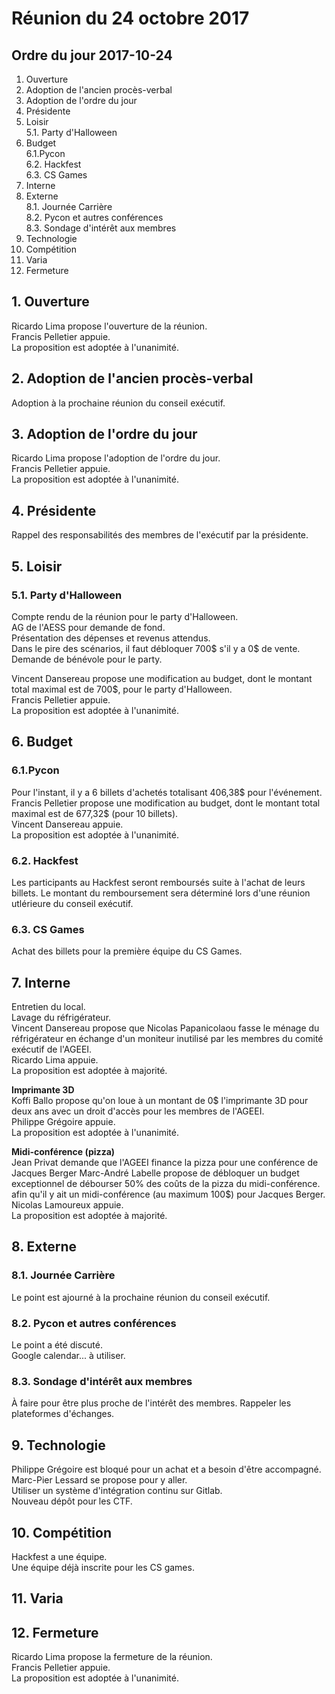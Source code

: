 # Réunion du 24 octobre 2017

## Ordre du jour 2017-10-24

1. Ouverture
2. Adoption de l'ancien procès-verbal
3. Adoption de l'ordre du jour
4. Présidente
5. Loisir  
5.1. Party d'Halloween  
6. Budget  
6.1.Pycon  
6.2. Hackfest  
6.3. CS Games  
7. Interne
8. Externe  
8.1. Journée Carrière   
8.2. Pycon et autres conférences   
8.3. Sondage d'intérêt aux membres  
9. Technologie
10. Compétition
11. Varia
12. Fermeture


## 1. Ouverture 

Ricardo Lima propose l'ouverture de la réunion.  
Francis Pelletier appuie.  
La proposition est adoptée à l'unanimité.  

## 2. Adoption de l'ancien procès-verbal 

Adoption à la prochaine réunion du conseil exécutif.

## 3. Adoption de l'ordre du jour 

Ricardo Lima propose l'adoption de l'ordre du jour.  
Francis Pelletier appuie.  
La proposition est adoptée à l'unanimité.  

## 4. Présidente

Rappel des responsabilités des membres de l'exécutif par la présidente.

## 5. Loisir 

### 5.1. Party d'Halloween 

Compte rendu de la réunion pour le party d'Halloween.  
AG de l'AESS pour demande de fond.  
Présentation des dépenses et revenus attendus.  
Dans le pire des scénarios,  il faut débloquer 700$ s'il y a 0$ de vente.  
Demande de bénévole pour le party.  

Vincent Dansereau propose une modification au budget, dont le montant total 
maximal est de 700$, pour le party d'Halloween.  
Francis Pelletier appuie.  
La proposition est adoptée à l'unanimité.  

## 6. Budget 

### 6.1.Pycon

Pour l'instant, il y a 6 billets d'achetés totalisant 406,38$ pour l'événement.  
Francis Pelletier propose une modification au budget, dont le montant total 
maximal est de 677,32$ (pour 10 billets).  
Vincent Dansereau appuie.  
La proposition est adoptée à l'unanimité.  

### 6.2. Hackfest

Les participants au Hackfest seront remboursés suite à l'achat de leurs billets. 
Le montant du remboursement sera déterminé lors d'une réunion utlérieure 
du conseil exécutif.

### 6.3. CS Games

Achat des billets pour la première équipe du CS Games.

## 7. Interne 

Entretien du local.  
Lavage du réfrigérateur.  
Vincent Dansereau propose que Nicolas Papanicolaou fasse le ménage
du réfrigérateur en échange d'un moniteur inutilisé par les membres du comité
exécutif de l'AGEEI.  
Ricardo Lima appuie.  
La proposition est adoptée à majorité.  

**Imprimante 3D**  
Koffi Ballo propose qu'on loue à un montant de 0$ l'imprimante 3D pour deux ans avec un 
droit d'accès pour les membres de l'AGEEI.  
Philippe Grégoire appuie.  
La proposition est adoptée à l'unanimité.  

**Midi-conférence (pizza)**  
Jean Privat demande que l'AGEEI finance la pizza pour une conférence de Jacques Berger
Marc-André Labelle propose de débloquer un budget exceptionnel de débourser 50% des coûts 
de la pizza du midi-conférence.
afin qu'il y ait un midi-conférence (au maximum 100$) pour Jacques Berger.  
Nicolas Lamoureux appuie.  
La proposition est adoptée à majorité.  

## 8. Externe

### 8.1. Journée Carrière

Le point est ajourné à la prochaine réunion du conseil exécutif.  

### 8.2. Pycon et autres conférences

Le point a été discuté.  
Google calendar... à utiliser.

### 8.3. Sondage d'intérêt aux membres

À faire pour être plus proche de l'intérêt des membres. Rappeler les plateformes d'échanges.

## 9. Technologie 

Philippe Grégoire est bloqué pour un achat et a besoin d'être accompagné. 
Marc-Pier Lessard se propose pour y aller.  
Utiliser un système d'intégration continu sur Gitlab.  
Nouveau dépôt pour les CTF.  

## 10. Compétition 

Hackfest a une équipe.  
Une équipe déjà inscrite pour les CS games.  

## 11. Varia

## 12. Fermeture

Ricardo Lima propose la fermeture de la réunion.  
Francis Pelletier appuie.  
La proposition est adoptée à l'unanimité.  
